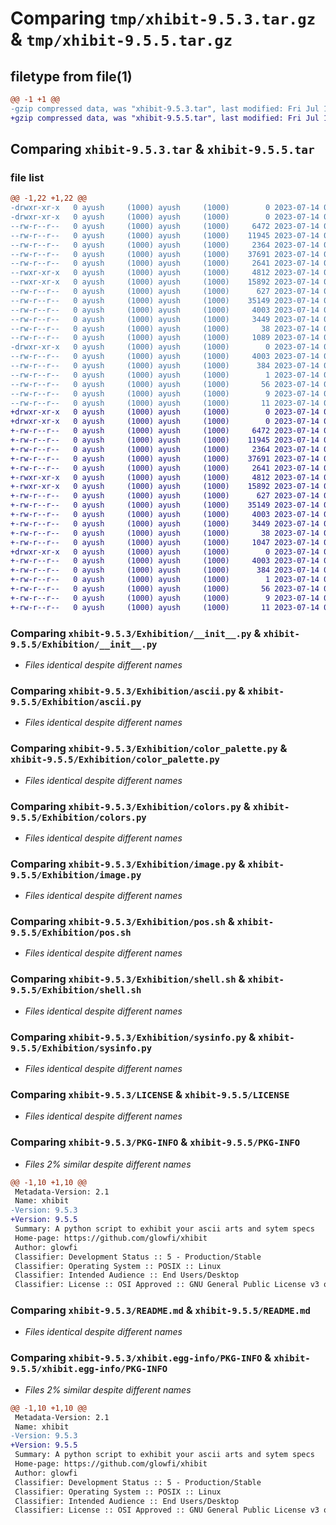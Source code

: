 # Comparing `tmp/xhibit-9.5.3.tar.gz` & `tmp/xhibit-9.5.5.tar.gz`

## filetype from file(1)

```diff
@@ -1 +1 @@
-gzip compressed data, was "xhibit-9.5.3.tar", last modified: Fri Jul 14 06:45:37 2023, max compression
+gzip compressed data, was "xhibit-9.5.5.tar", last modified: Fri Jul 14 06:51:02 2023, max compression
```

## Comparing `xhibit-9.5.3.tar` & `xhibit-9.5.5.tar`

### file list

```diff
@@ -1,22 +1,22 @@
-drwxr-xr-x   0 ayush     (1000) ayush     (1000)        0 2023-07-14 06:45:37.928881 xhibit-9.5.3/
-drwxr-xr-x   0 ayush     (1000) ayush     (1000)        0 2023-07-14 06:45:37.927881 xhibit-9.5.3/Exhibition/
--rw-r--r--   0 ayush     (1000) ayush     (1000)     6472 2023-07-14 06:37:33.000000 xhibit-9.5.3/Exhibition/__init__.py
--rw-r--r--   0 ayush     (1000) ayush     (1000)    11945 2023-07-14 06:37:33.000000 xhibit-9.5.3/Exhibition/ascii.py
--rw-r--r--   0 ayush     (1000) ayush     (1000)     2364 2023-07-14 06:37:33.000000 xhibit-9.5.3/Exhibition/color_palette.py
--rw-r--r--   0 ayush     (1000) ayush     (1000)    37691 2023-07-14 06:37:33.000000 xhibit-9.5.3/Exhibition/colors.py
--rw-r--r--   0 ayush     (1000) ayush     (1000)     2641 2023-07-14 06:37:33.000000 xhibit-9.5.3/Exhibition/image.py
--rwxr-xr-x   0 ayush     (1000) ayush     (1000)     4812 2023-07-14 06:37:33.000000 xhibit-9.5.3/Exhibition/pos.sh
--rwxr-xr-x   0 ayush     (1000) ayush     (1000)    15892 2023-07-14 06:37:33.000000 xhibit-9.5.3/Exhibition/shell.sh
--rw-r--r--   0 ayush     (1000) ayush     (1000)      627 2023-07-14 06:37:33.000000 xhibit-9.5.3/Exhibition/sysinfo.py
--rw-r--r--   0 ayush     (1000) ayush     (1000)    35149 2023-07-14 06:37:33.000000 xhibit-9.5.3/LICENSE
--rw-r--r--   0 ayush     (1000) ayush     (1000)     4003 2023-07-14 06:45:37.928881 xhibit-9.5.3/PKG-INFO
--rw-r--r--   0 ayush     (1000) ayush     (1000)     3449 2023-07-14 06:37:33.000000 xhibit-9.5.3/README.md
--rw-r--r--   0 ayush     (1000) ayush     (1000)       38 2023-07-14 06:45:37.928881 xhibit-9.5.3/setup.cfg
--rw-r--r--   0 ayush     (1000) ayush     (1000)     1089 2023-07-14 06:45:27.000000 xhibit-9.5.3/setup.py
-drwxr-xr-x   0 ayush     (1000) ayush     (1000)        0 2023-07-14 06:45:37.928881 xhibit-9.5.3/xhibit.egg-info/
--rw-r--r--   0 ayush     (1000) ayush     (1000)     4003 2023-07-14 06:45:37.000000 xhibit-9.5.3/xhibit.egg-info/PKG-INFO
--rw-r--r--   0 ayush     (1000) ayush     (1000)      384 2023-07-14 06:45:37.000000 xhibit-9.5.3/xhibit.egg-info/SOURCES.txt
--rw-r--r--   0 ayush     (1000) ayush     (1000)        1 2023-07-14 06:45:37.000000 xhibit-9.5.3/xhibit.egg-info/dependency_links.txt
--rw-r--r--   0 ayush     (1000) ayush     (1000)       56 2023-07-14 06:45:37.000000 xhibit-9.5.3/xhibit.egg-info/entry_points.txt
--rw-r--r--   0 ayush     (1000) ayush     (1000)        9 2023-07-14 06:45:37.000000 xhibit-9.5.3/xhibit.egg-info/requires.txt
--rw-r--r--   0 ayush     (1000) ayush     (1000)       11 2023-07-14 06:45:37.000000 xhibit-9.5.3/xhibit.egg-info/top_level.txt
+drwxr-xr-x   0 ayush     (1000) ayush     (1000)        0 2023-07-14 06:51:02.877654 xhibit-9.5.5/
+drwxr-xr-x   0 ayush     (1000) ayush     (1000)        0 2023-07-14 06:51:02.876654 xhibit-9.5.5/Exhibition/
+-rw-r--r--   0 ayush     (1000) ayush     (1000)     6472 2023-07-14 06:37:33.000000 xhibit-9.5.5/Exhibition/__init__.py
+-rw-r--r--   0 ayush     (1000) ayush     (1000)    11945 2023-07-14 06:37:33.000000 xhibit-9.5.5/Exhibition/ascii.py
+-rw-r--r--   0 ayush     (1000) ayush     (1000)     2364 2023-07-14 06:37:33.000000 xhibit-9.5.5/Exhibition/color_palette.py
+-rw-r--r--   0 ayush     (1000) ayush     (1000)    37691 2023-07-14 06:37:33.000000 xhibit-9.5.5/Exhibition/colors.py
+-rw-r--r--   0 ayush     (1000) ayush     (1000)     2641 2023-07-14 06:37:33.000000 xhibit-9.5.5/Exhibition/image.py
+-rwxr-xr-x   0 ayush     (1000) ayush     (1000)     4812 2023-07-14 06:37:33.000000 xhibit-9.5.5/Exhibition/pos.sh
+-rwxr-xr-x   0 ayush     (1000) ayush     (1000)    15892 2023-07-14 06:37:33.000000 xhibit-9.5.5/Exhibition/shell.sh
+-rw-r--r--   0 ayush     (1000) ayush     (1000)      627 2023-07-14 06:37:33.000000 xhibit-9.5.5/Exhibition/sysinfo.py
+-rw-r--r--   0 ayush     (1000) ayush     (1000)    35149 2023-07-14 06:37:33.000000 xhibit-9.5.5/LICENSE
+-rw-r--r--   0 ayush     (1000) ayush     (1000)     4003 2023-07-14 06:51:02.877654 xhibit-9.5.5/PKG-INFO
+-rw-r--r--   0 ayush     (1000) ayush     (1000)     3449 2023-07-14 06:37:33.000000 xhibit-9.5.5/README.md
+-rw-r--r--   0 ayush     (1000) ayush     (1000)       38 2023-07-14 06:51:02.877654 xhibit-9.5.5/setup.cfg
+-rw-r--r--   0 ayush     (1000) ayush     (1000)     1047 2023-07-14 06:50:58.000000 xhibit-9.5.5/setup.py
+drwxr-xr-x   0 ayush     (1000) ayush     (1000)        0 2023-07-14 06:51:02.877654 xhibit-9.5.5/xhibit.egg-info/
+-rw-r--r--   0 ayush     (1000) ayush     (1000)     4003 2023-07-14 06:51:02.000000 xhibit-9.5.5/xhibit.egg-info/PKG-INFO
+-rw-r--r--   0 ayush     (1000) ayush     (1000)      384 2023-07-14 06:51:02.000000 xhibit-9.5.5/xhibit.egg-info/SOURCES.txt
+-rw-r--r--   0 ayush     (1000) ayush     (1000)        1 2023-07-14 06:51:02.000000 xhibit-9.5.5/xhibit.egg-info/dependency_links.txt
+-rw-r--r--   0 ayush     (1000) ayush     (1000)       56 2023-07-14 06:51:02.000000 xhibit-9.5.5/xhibit.egg-info/entry_points.txt
+-rw-r--r--   0 ayush     (1000) ayush     (1000)        9 2023-07-14 06:51:02.000000 xhibit-9.5.5/xhibit.egg-info/requires.txt
+-rw-r--r--   0 ayush     (1000) ayush     (1000)       11 2023-07-14 06:51:02.000000 xhibit-9.5.5/xhibit.egg-info/top_level.txt
```

### Comparing `xhibit-9.5.3/Exhibition/__init__.py` & `xhibit-9.5.5/Exhibition/__init__.py`

 * *Files identical despite different names*

### Comparing `xhibit-9.5.3/Exhibition/ascii.py` & `xhibit-9.5.5/Exhibition/ascii.py`

 * *Files identical despite different names*

### Comparing `xhibit-9.5.3/Exhibition/color_palette.py` & `xhibit-9.5.5/Exhibition/color_palette.py`

 * *Files identical despite different names*

### Comparing `xhibit-9.5.3/Exhibition/colors.py` & `xhibit-9.5.5/Exhibition/colors.py`

 * *Files identical despite different names*

### Comparing `xhibit-9.5.3/Exhibition/image.py` & `xhibit-9.5.5/Exhibition/image.py`

 * *Files identical despite different names*

### Comparing `xhibit-9.5.3/Exhibition/pos.sh` & `xhibit-9.5.5/Exhibition/pos.sh`

 * *Files identical despite different names*

### Comparing `xhibit-9.5.3/Exhibition/shell.sh` & `xhibit-9.5.5/Exhibition/shell.sh`

 * *Files identical despite different names*

### Comparing `xhibit-9.5.3/Exhibition/sysinfo.py` & `xhibit-9.5.5/Exhibition/sysinfo.py`

 * *Files identical despite different names*

### Comparing `xhibit-9.5.3/LICENSE` & `xhibit-9.5.5/LICENSE`

 * *Files identical despite different names*

### Comparing `xhibit-9.5.3/PKG-INFO` & `xhibit-9.5.5/PKG-INFO`

 * *Files 2% similar despite different names*

```diff
@@ -1,10 +1,10 @@
 Metadata-Version: 2.1
 Name: xhibit
-Version: 9.5.3
+Version: 9.5.5
 Summary: A python script to exhibit your ascii arts and sytem specs
 Home-page: https://github.com/glowfi/xhibit
 Author: glowfi
 Classifier: Development Status :: 5 - Production/Stable
 Classifier: Operating System :: POSIX :: Linux
 Classifier: Intended Audience :: End Users/Desktop
 Classifier: License :: OSI Approved :: GNU General Public License v3 or later (GPLv3+)
```

### Comparing `xhibit-9.5.3/README.md` & `xhibit-9.5.5/README.md`

 * *Files identical despite different names*

### Comparing `xhibit-9.5.3/xhibit.egg-info/PKG-INFO` & `xhibit-9.5.5/xhibit.egg-info/PKG-INFO`

 * *Files 2% similar despite different names*

```diff
@@ -1,10 +1,10 @@
 Metadata-Version: 2.1
 Name: xhibit
-Version: 9.5.3
+Version: 9.5.5
 Summary: A python script to exhibit your ascii arts and sytem specs
 Home-page: https://github.com/glowfi/xhibit
 Author: glowfi
 Classifier: Development Status :: 5 - Production/Stable
 Classifier: Operating System :: POSIX :: Linux
 Classifier: Intended Audience :: End Users/Desktop
 Classifier: License :: OSI Approved :: GNU General Public License v3 or later (GPLv3+)
```

